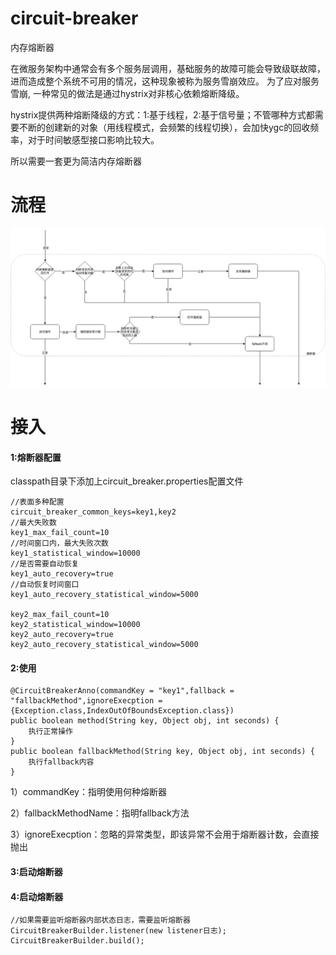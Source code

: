 # circuit-breaker
内存熔断器

在微服务架构中通常会有多个服务层调用，基础服务的故障可能会导致级联故障，进而造成整个系统不可用的情况，这种现象被称为服务雪崩效应。
为了应对服务雪崩, 一种常见的做法是通过hystrix对非核心依赖熔断降级。

hystrix提供两种熔断降级的方式：1:基于线程，2:基于信号量；不管哪种方式都需要不断的创建新的对象（用线程模式，会频繁的线程切换），会加快ygc的回收频率，对于时间敏感型接口影响比较大。

所以需要一套更为简洁内存熔断器

# 流程
![Aaron Swartz](https://raw.githubusercontent.com/hzyian/circuit-breaker/master/%E7%86%94%E6%96%AD%E5%99%A8%E9%80%BB%E8%BE%91.png)

# 接入
#### 1:熔断器配置
classpath目录下添加上circuit_breaker.properties配置文件
```
//表面多种配置
circuit_breaker_common_keys=key1,key2
//最大失败数
key1_max_fail_count=10
//时间窗口内，最大失败次数
key1_statistical_window=10000
//是否需要自动恢复
key1_auto_recovery=true
//自动恢复时间窗口
key1_auto_recovery_statistical_window=5000
 
key2_max_fail_count=10
key2_statistical_window=10000
key2_auto_recovery=true
key2_auto_recovery_statistical_window=5000

```
#### 2:使用
```
@CircuitBreakerAnno(commandKey = "key1",fallback = "fallbackMethod",ignoreExecption = {Exception.class,IndexOutOfBoundsException.class})
public boolean method(String key, Object obj, int seconds) {
    执行正常操作
}
public boolean fallbackMethod(String key, Object obj, int seconds) {
    执行fallback内容
}
```
1）commandKey：指明使用何种熔断器

2）fallbackMethodName：指明fallback方法

3）ignoreExecption：忽略的异常类型，即该异常不会用于熔断器计数，会直接抛出

#### 3:启动熔断器

#### 4:启动熔断器
```
//如果需要监听熔断器内部状态日志，需要监听熔断器
CircuitBreakerBuilder.listener(new listener日志);
CircuitBreakerBuilder.build();
```
